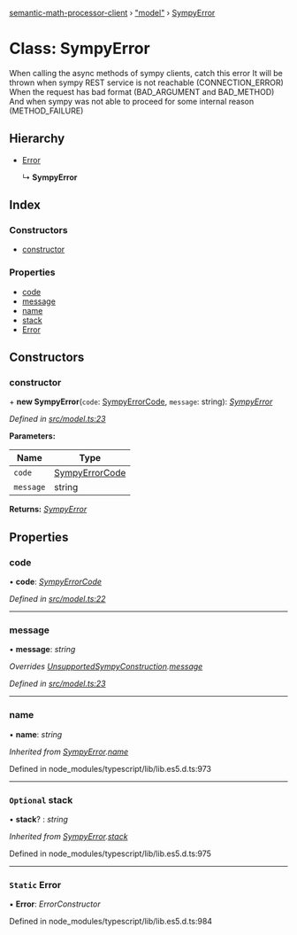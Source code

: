 [semantic-math-processor-client](../README.md) › ["model"](../modules/_model_.md) › [SympyError](_model_.sympyerror.md)

# Class: SympyError

When calling the async methods of sympy clients, catch this error
It will be thrown when sympy REST service is not reachable (CONNECTION_ERROR)
When the request has bad format (BAD_ARGUMENT and BAD_METHOD)
And when sympy was not able to proceed for some internal reason (METHOD_FAILURE)

## Hierarchy

* [Error](_model_.sympyerror.md#static-error)

  ↳ **SympyError**

## Index

### Constructors

* [constructor](_model_.sympyerror.md#constructor)

### Properties

* [code](_model_.sympyerror.md#code)
* [message](_model_.sympyerror.md#message)
* [name](_model_.sympyerror.md#name)
* [stack](_model_.sympyerror.md#optional-stack)
* [Error](_model_.sympyerror.md#static-error)

## Constructors

###  constructor

\+ **new SympyError**(`code`: [SympyErrorCode](../enums/_model_.sympyerrorcode.md), `message`: string): *[SympyError](_model_.sympyerror.md)*

*Defined in [src/model.ts:23](https://github.com/softaria/semantic-math-processor-client/blob/569d001/src/model.ts#L23)*

**Parameters:**

Name | Type |
------ | ------ |
`code` | [SympyErrorCode](../enums/_model_.sympyerrorcode.md) |
`message` | string |

**Returns:** *[SympyError](_model_.sympyerror.md)*

## Properties

###  code

• **code**: *[SympyErrorCode](../enums/_model_.sympyerrorcode.md)*

*Defined in [src/model.ts:22](https://github.com/softaria/semantic-math-processor-client/blob/569d001/src/model.ts#L22)*

___

###  message

• **message**: *string*

*Overrides [UnsupportedSympyConstruction](_model_.unsupportedsympyconstruction.md).[message](_model_.unsupportedsympyconstruction.md#message)*

*Defined in [src/model.ts:23](https://github.com/softaria/semantic-math-processor-client/blob/569d001/src/model.ts#L23)*

___

###  name

• **name**: *string*

*Inherited from [SympyError](_model_.sympyerror.md).[name](_model_.sympyerror.md#name)*

Defined in node_modules/typescript/lib/lib.es5.d.ts:973

___

### `Optional` stack

• **stack**? : *string*

*Inherited from [SympyError](_model_.sympyerror.md).[stack](_model_.sympyerror.md#optional-stack)*

Defined in node_modules/typescript/lib/lib.es5.d.ts:975

___

### `Static` Error

▪ **Error**: *ErrorConstructor*

Defined in node_modules/typescript/lib/lib.es5.d.ts:984
